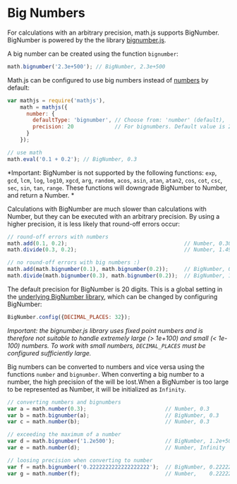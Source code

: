 # Big Numbers

For calculations with an arbitrary precision, math.js supports BigNumber.
BigNumber is powered by the the library
[bignumber.js](https://github.com/MikeMcl/bignumber.js/).

A big number can be created using the function `bignumber`:

```js
math.bignumber('2.3e+500'); // BigNumber, 2.3e+500
```

Math.js can be configured to use big numbers instead of [numbers](numbers.md)
by default:

```js
var mathjs = require('mathjs'),
    math = mathjs({
      number: {
        defaultType: 'bignumber', // Choose from: 'number' (default), 'bignumber',
        precision: 20             // For bignumbers. Default value is 20.
      }
    });

// use math
math.eval('0.1 + 0.2'); // BigNumber, 0.3
```

*Important:
BigNumber is not supported by the following functions:
`exp`, `gcd`, `lcm`, `log`, `log10`, `xgcd`,
`arg`,
`random`,
`acos`, `asin`, `atan`, `atan2`, `cos`, `cot`, `csc`, `sec`, `sin`, `tan`,
`range`.
These functions will downgrade BigNumber to Number, and return a Number.
*

Calculations with BigNumber are much slower than calculations with Number,
but they can be executed with an arbitrary precision. By using a higher
precision, it is less likely that round-off errors occur:

```js
// round-off errors with numbers
math.add(0.1, 0.2);                                     // Number, 0.30000000000000004
math.divide(0.3, 0.2);                                  // Number, 1.4999999999999998

// no round-off errors with big numbers :)
math.add(math.bignumber(0.1), math.bignumber(0.2));     // BigNumber, 0.3
math.divide(math.bignumber(0.3), math.bignumber(0.2));  // BigNumber, 1.5
```

The default precision for BigNumber is 20 digits. This is a global setting
in the [underlying BigNumber library](https://github.com/MikeMcl/bignumber.js/),
which can be changed by configuring BigNumber:

```js
BigNumber.config({DECIMAL_PLACES: 32});
```

*Important: the bignumber.js library uses fixed point numbers and is therefore
not suitable to handle extremely large (> 1e+100) and small (< 1e-100) numbers.
To work with small numbers, `DECIMAL_PLACES` must be configured sufficiently
large.*

Big numbers can be converted to numbers and vice versa using the functions
`number` and `bignumber`. When converting a big number to a number, the high
precision of the will be lost.When a BigNumber is too large to be represented
as Number, it will be initialized as `Infinity`.

```js
// converting numbers and bignumbers
var a = math.number(0.3);                         // Number, 0.3
var b = math.bignumber(a);                        // BigNumber, 0.3
var c = math.number(b);                           // Number, 0.3

// exceeding the maximum of a number
var d = math.bignumber('1.2e500');                // BigNumber, 1.2e+500
var e = math.number(d);                           // Number, Infinity

// loosing precision when converting to number
var f = math.bignumber('0.2222222222222222222');  // BigNumber, 0.2222222222222222222
var g = math.number(f);                           // Number,    0.2222222222222222
```
